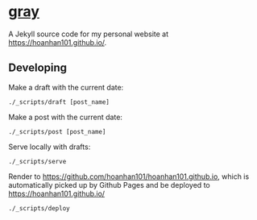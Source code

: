 # [gray](https://github.com/hoanhan101/gray)

A Jekyll source code for my personal website at <https://hoanhan101.github.io/>.

## Developing

Make a draft with the current date:
```
./_scripts/draft [post_name]
```

Make a post with the current date:
```
./_scripts/post [post_name]
```

Serve locally with drafts:
```
./_scripts/serve
```

Render to <https://github.com/hoanhan101/hoanhan101.github.io>, which is automatically picked up by Github Pages and be deployed to <https://hoanhan101.github.io/>
```
./_scripts/deploy
```
